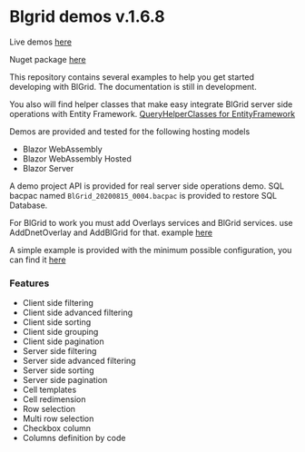 # Blgrid demos v.1.6.8
Live demos [here](https://www.blgrid.com/)

Nuget package [here](https://www.nuget.org/packages/BlGrid/)

This repository contains several examples to help you get started developing with BlGrid. The documentation is still in development.

You also will find helper classes that make easy integrate BlGrid server side operations with Entity Framework. 
[QueryHelperClasses for EntityFramework](https://github.com/amuste/BlGridExamples/tree/master/samples/BlGrid.Api/Infrastructure/QueryHelpers)

Demos are provided and tested for the following hosting models
* Blazor WebAssembly
* Blazor WebAssembly Hosted
* Blazor Server

A demo project API is provided for real server side operations demo.
SQL bacpac named `BlGrid_20200815_0004.bacpac` is provided to restore SQL Database.

For BlGrid to work you must add Overlays services and BlGrid services.
use AddDnetOverlay and AddBlGrid for that. example [here](https://github.com/amuste/BlGridExamples/blob/master/src/BlGrid.Shared/Infrastructure/Services/ServiceCollectionExtensions.cs)

A simple example is provided with the minimum possible configuration, you can find it [here](https://github.com/amuste/BlGridExamples/blob/master/src/BlGrid.Shared/Pages/Examples/DummyExample.razor)

### Features
* Client side filtering
* Client side advanced filtering
* Client side sorting
* Client side grouping
* Client side pagination
* Server side filtering
* Server side advanced filtering
* Server side sorting
* Server side pagination
* Cell templates
* Cell redimension
* Row selection
* Multi row selection
* Checkbox column
* Columns definition by code